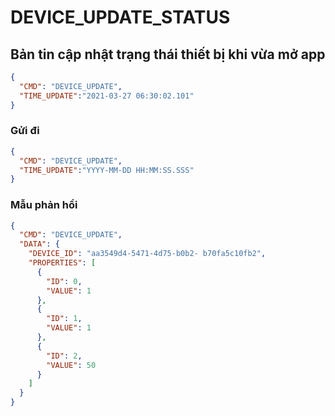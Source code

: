 # DEVICE_UPDATE_STATUS

## Bản tin cập nhật trạng thái thiết bị khi vừa mở app
```json
{
  "CMD": "DEVICE_UPDATE",
  "TIME_UPDATE":"2021-03-27 06:30:02.101"
}
```
### Gửi đi

```json
{
  "CMD": "DEVICE_UPDATE",
  "TIME_UPDATE":"YYYY-MM-DD HH:MM:SS.SSS"
}
```
### Mẫu phản hồi
```json
{
  "CMD": "DEVICE_UPDATE",
  "DATA": {
    "DEVICE_ID": "aa3549d4-5471-4d75-b0b2- b70fa5c10fb2",
    "PROPERTIES": [
      {
        "ID": 0,
        "VALUE": 1
      },
      {
        "ID": 1,
        "VALUE": 1
      },
      {
        "ID": 2,
        "VALUE": 50
      }
    ]
  }
}
```


